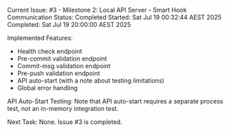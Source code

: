 Current Issue: #3 - Milestone 2: Local API Server - Smart Hook Communication
Status: Completed
Started: Sat Jul 19 00:32:44 AEST 2025
Completed: Sat Jul 19 20:00:00 AEST 2025

Implemented Features:
- Health check endpoint
- Pre-commit validation endpoint
- Commit-msg validation endpoint
- Pre-push validation endpoint
- API auto-start (with a note about testing limitations)
- Global error handling

API Auto-Start Testing: Note that API auto-start requires a separate process test, not an in-memory integration test.

Next Task: None. Issue #3 is completed.